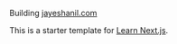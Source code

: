 Building [jayeshanil.com](https://jayeshanil.com/)

This is a starter template for [Learn Next.js](https://nextjs.org/learn).
